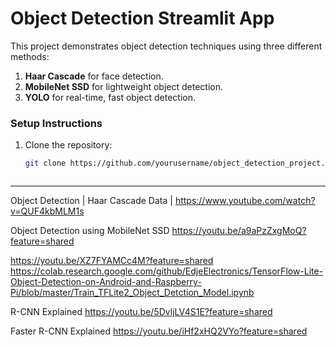# Object Detection Streamlit App

This project demonstrates object detection techniques using three different methods:

1. **Haar Cascade** for face detection.
2. **MobileNet SSD** for lightweight object detection.
3. **YOLO** for real-time, fast object detection.

### Setup Instructions

1. Clone the repository:
   ```bash
   git clone https://github.com/yourusername/object_detection_project.git



---------------------
Object Detection | Haar Cascade Data |
https://www.youtube.com/watch?v=QUF4kbMLM1s 

Object Detection using MobileNet SSD
https://youtu.be/a9aPzZxgMoQ?feature=shared

https://youtu.be/XZ7FYAMCc4M?feature=shared
https://colab.research.google.com/github/EdjeElectronics/TensorFlow-Lite-Object-Detection-on-Android-and-Raspberry-Pi/blob/master/Train_TFLite2_Object_Detction_Model.ipynb

R-CNN Explained
https://youtu.be/5DvljLV4S1E?feature=shared

Faster R-CNN Explained
https://youtu.be/iHf2xHQ2VYo?feature=shared
